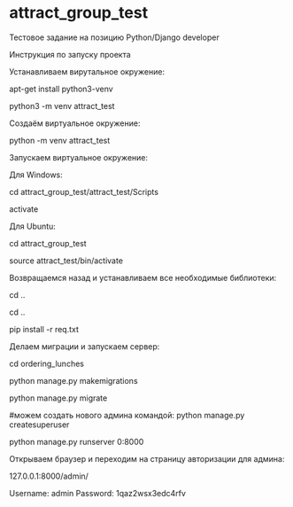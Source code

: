 # attract_group_test
Тестовое задание на позицию Python/Django developer


Инструкция по запуску проекта


Устанавливаем вирутальное окружение:

apt-get install python3-venv

python3 -m venv attract_test

Создаём виртуальное окружение:

python -m venv attract_test

Запускаем виртуальное окружение:

Для Windows:

cd attract_group_test/attract_test/Scripts 

activate

Для Ubuntu:

cd attract_group_test

source attract_test/bin/activate


Возвращаемся назад и устанавливаем все необходимые библиотеки:

cd ..

cd ..

pip install -r req.txt


Делаем миграции и запускаем сервер:

cd ordering_lunches

python manage.py makemigrations

python manage.py migrate

#можем создать нового админа командой: python manage.py createsuperuser

python manage.py runserver 0:8000


Открываем браузер и переходим на страницу авторизации для админа:

127.0.0.1:8000/admin/

Username: admin
Password: 1qaz2wsx3edc4rfv
